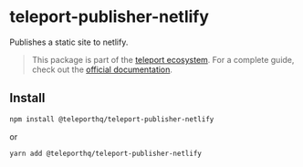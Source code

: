 # teleport-publisher-netlify

Publishes a static site to netlify.

> This package is part of the [teleport ecosystem](https://github.com/teleporthq/teleport-code-generators). For a complete guide, check out the [official documentation](https://docs.teleporthq.io/).

## Install
```bash
npm install @teleporthq/teleport-publisher-netlify
```
or
```bash
yarn add @teleporthq/teleport-publisher-netlify
```
